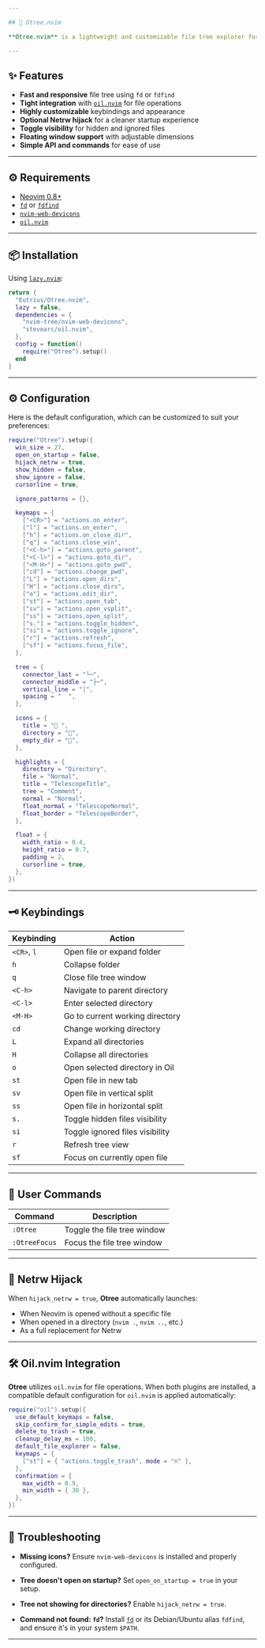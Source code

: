 ```yaml
---

## 🌲 Otree.nvim

**Otree.nvim** is a lightweight and customizable file tree explorer for [Neovim](https://neovim.io), built for speed, simplicity, and seamless user experience. It integrates tightly with [`oil.nvim`](https://github.com/stevearc/oil.nvim) and [`nvim-web-devicons`](https://github.com/nvim-tree/nvim-web-devicons) to provide an elegant and efficient file navigation workflow.

---
```


## ✨ Features

- **Fast and responsive** file tree using `fd` or `fdfind`
- **Tight integration** with [`oil.nvim`](https://github.com/stevearc/oil.nvim) for file operations
- **Highly customizable** keybindings and appearance
- **Optional Netrw hijack** for a cleaner startup experience
- **Toggle visibility** for hidden and ignored files
- **Floating window support** with adjustable dimensions
- **Simple API and commands** for ease of use

---

## ⚙️ Requirements

- [Neovim 0.8+](https://neovim.io)
- [`fd`](https://github.com/sharkdp/fd) or [`fdfind`](https://manpages.ubuntu.com/manpages/focal/man1/fdfind.1.html)
- [`nvim-web-devicons`](https://github.com/nvim-tree/nvim-web-devicons)
- [`oil.nvim`](https://github.com/stevearc/oil.nvim)

---

## 📦 Installation

Using [`lazy.nvim`](https://github.com/folke/lazy.nvim):

```lua
return {
  "Eutrius/Otree.nvim",
  lazy = false,
  dependencies = {
    "nvim-tree/nvim-web-devicons",
    "stevearc/oil.nvim",
  },
  config = function()
    require("Otree").setup()
  end
}
```

---

## ⚙️ Configuration

Here is the default configuration, which can be customized to suit your preferences:

```lua
require("Otree").setup({
  win_size = 27,
  open_on_startup = false,
  hijack_netrw = true,
  show_hidden = false,
  show_ignore = false,
  cursorline = true,

  ignore_patterns = {},

  keymaps = {
    ["<CR>"] = "actions.on_enter",
    ["l"] = "actions.on_enter",
    ["h"] = "actions.on_close_dir",
    ["q"] = "actions.close_win",
    ["<C-h>"] = "actions.goto_parent",
    ["<C-l>"] = "actions.goto_dir",
    ["<M-H>"] = "actions.goto_pwd",
    ["cd"] = "actions.change_pwd",
    ["L"] = "actions.open_dirs",
    ["H"] = "actions.close_dirs",
    ["o"] = "actions.edit_dir",
    ["st"] = "actions.open_tab",
    ["sv"] = "actions.open_vsplit",
    ["ss"] = "actions.open_split",
    ["s."] = "actions.toggle_hidden",
    ["si"] = "actions.toggle_ignore",
    ["r"] = "actions.refresh",
    ["sf"] = "actions.focus_file",
  },

  tree = {
    connector_last = "└─",
    connector_middle = "├─",
    vertical_line = "│",
    spacing = "  ",
  },

  icons = {
    title = " ",
    directory = "",
    empty_dir = "",
  },

  highlights = {
    directory = "Directory",
    file = "Normal",
    title = "TelescopeTitle",
    tree = "Comment",
    normal = "Normal",
    float_normal = "TelescopeNormal",
    float_border = "TelescopeBorder",
  },

  float = {
    width_ratio = 0.4,
    height_ratio = 0.7,
    padding = 2,
    cursorline = true,
  },
})
```

---

## 🗝️ Keybindings

| Keybinding  | Action                          |
| ----------- | ------------------------------- |
| `<CR>`, `l` | Open file or expand folder      |
| `h`         | Collapse folder                 |
| `q`         | Close file tree window          |
| `<C-h>`     | Navigate to parent directory    |
| `<C-l>`     | Enter selected directory        |
| `<M-H>`     | Go to current working directory |
| `cd`        | Change working directory        |
| `L`         | Expand all directories          |
| `H`         | Collapse all directories        |
| `o`         | Open selected directory in Oil  |
| `st`        | Open file in new tab            |
| `sv`        | Open file in vertical split     |
| `ss`        | Open file in horizontal split   |
| `s.`        | Toggle hidden files visibility  |
| `si`        | Toggle ignored files visibility |
| `r`         | Refresh tree view               |
| `sf`        | Focus on currently open file    |

---

## 🧪 User Commands

| Command       | Description                 |
| ------------- | --------------------------- |
| `:Otree`      | Toggle the file tree window |
| `:OtreeFocus` | Focus the file tree window  |

---

## 🔧 Netrw Hijack

When `hijack_netrw = true`, **Otree** automatically launches:

- When Neovim is opened without a specific file
- When opened in a directory (`nvim .`, `nvim ..`, etc.)
- As a full replacement for Netrw

---

## 🛠 Oil.nvim Integration

**Otree** utilizes `oil.nvim` for file operations. When both plugins are installed, a compatible default configuration for `oil.nvim` is applied automatically:

```lua
require("oil").setup({
  use_default_keymaps = false,
  skip_confirm_for_simple_edits = true,
  delete_to_trash = true,
  cleanup_delay_ms = 100,
  default_file_explorer = false,
  keymaps = {
    ["st"] = { "actions.toggle_trash", mode = "n" },
  },
  confirmation = {
    max_width = 0.9,
    min_width = { 30 },
  },
})
```

---

## 🧰 Troubleshooting

- **Missing icons?**
  Ensure `nvim-web-devicons` is installed and properly configured.

- **Tree doesn't open on startup?**
  Set `open_on_startup = true` in your setup.

- **Tree not showing for directories?**
  Enable `hijack_netrw = true`.

- **Command not found: `fd`?**
  Install [`fd`](https://github.com/sharkdp/fd) or its Debian/Ubuntu alias `fdfind`, and ensure it's in your system `$PATH`.

---
